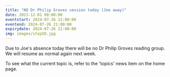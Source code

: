 ```yaml
---
title: "NO Dr Philip Groves session today (Joe away)"
date: 2023-12-01 00:00:00
eventstart: 2024-07-26 12:00:00
eventend: 2024-07-26 21:00:00
expirydate: 2024-07-26 21:00:00
img: images/stopID.jpg
---
```


Due to Joe's absence today there will be no Dr Philip Groves reading group. We will resume as normal again next week.

To see what the current topic is, refer to the 'topics' news item on the home page.